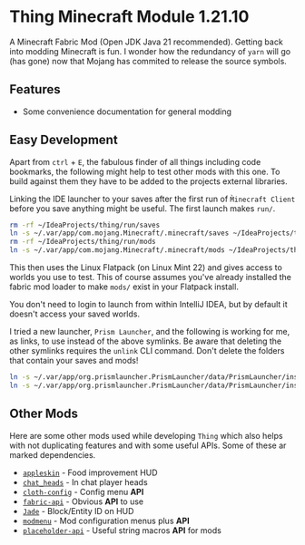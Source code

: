# Thing Minecraft Module 1.21.10

A Minecraft Fabric Mod (Open JDK Java 21 recommended). Getting back into modding Minecraft is fun.
I wonder how the redundancy of `yarn` will go (has gone) now that Mojang has commited to release the source
symbols.

## Features

* Some convenience documentation for general modding

## Easy Development

Apart from `ctrl` + `E`, the fabulous finder of all things including code bookmarks, the following might help to test
other mods with this one. To build against them they have to be added to the projects external libraries.

Linking the IDE launcher to your saves after the first run of `M̀inecraft Client` before you
save anything might be useful. The first launch makes `run/`.

```bash
rm -rf ~/IdeaProjects/thing/run/saves
ln -s ~/.var/app/com.mojang.Minecraft/.minecraft/saves ~/IdeaProjects/thing/run
rm -rf ~/IdeaProjects/thing/run/mods
ln -s ~/.var/app/com.mojang.Minecraft/.minecraft/mods ~/IdeaProjects/thing/run
```

This then uses the Linux Flatpack (on Linux Mint 22) and gives
access to worlds you use to test. This of course assumes you've
already installed the fabric mod loader to make `mods/` exist
in your Flatpack install.

You don't need to login to launch from within IntelliJ IDEA,
but by default it doesn't access your saved worlds.

I tried a new launcher, `Prism Launcher`, and the following is working for me, as links, to use instead
of the above symlinks. Be aware that deleting the other symlinks requires the `unlink` CLI command. Don't delete
the folders that contain your saves and mods!

```bash
ln -s ~/.var/app/org.prismlauncher.PrismLauncher/data/PrismLauncher/instances/1.21.10.Fabric/minecraft/saves ~/IdeaProjects/thing/run
ln -s ~/.var/app/org.prismlauncher.PrismLauncher/data/PrismLauncher/instances/1.21.10.Fabric/minecraft/mods ~/IdeaProjects/thing/run
```

## Other Mods

Here are some other mods used while developing `Thing` which also helps with not duplicating features and with
some useful APIs. Some of these ar marked dependencies.

* [`appleskin`](https://modrinth.com/mod/appleskin) - Food improvement HUD
* [`chat_heads`](https://modrinth.com/mod/chat-heads) - In chat player heads
* [`cloth-config`](https://modrinth.com/mod/cloth-config) - Config menu **API**
* [`fabric-api`](https://modrinth.com/mod/fabric-api) - Obvious **API** to use
* [`Jade`](https://modrinth.com/mod/jade) - Block/Entity ID on HUD
* [`modmenu`](https://modrinth.com/mod/modmenu) - Mod configuration menus plus **API**
* [`placeholder-api`](https://modrinth.com/mod/placeholder-api) - Useful string macros **API** for mods

## 